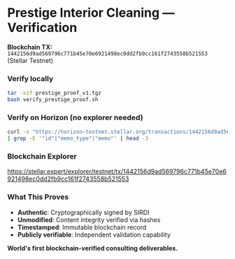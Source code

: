# Prestige Interior Cleaning — Verification

**Blockchain TX:** `1442156d9ad569796c771b45e70e6921498ec0dd2fb9cc161f2743558b521553` (Stellar Testnet)

### Verify locally
```bash
tar -xzf prestige_proof_v1.tgz
bash verify_prestige_proof.sh
```

### Verify on Horizon (no explorer needed)
```bash
curl -s "https://horizon-testnet.stellar.org/transactions/1442156d9ad569796c771b45e70e6921498ec0dd2fb9cc161f2743558b521553" \
| grep -E '"id"|"memo_type"|"memo"' | head -3
```

### Blockchain Explorer
https://stellar.expert/explorer/testnet/tx/1442156d9ad569796c771b45e70e6921498ec0dd2fb9cc161f2743558b521553

### What This Proves
- **Authentic**: Cryptographically signed by SIRDI
- **Unmodified**: Content integrity verified via hashes
- **Timestamped**: Immutable blockchain record
- **Publicly verifiable**: Independent validation capability

**World's first blockchain-verified consulting deliverables.**
